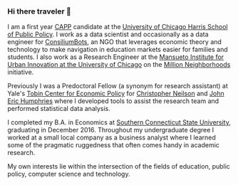 ### Hi there traveler 👋

I am a first year [CAPP](https://capp.cs.uchicago.edu/) candidate at the [University of Chicago Harris School of Public Policy](https://harris.uchicago.edu/). I work as a data scientist and occasionally as a data engineer for [ConsiliumBots](https://www.consiliumbots.com), an NGO that leverages economic theory and technology to make navigation in education markets easier for families and students. I also work as a Research Engineer at the [Mansueto Institute for Urban Innovation at the University of Chicago](https://miurban.uchicago.edu/) on the [Million Neighborhoods](https://miurban.uchicago.edu/2019/11/14/millionneighborhoodsmap/) initiative.

Previously I was a Predoctoral Fellow (a synonym for research assistant) at Yale's [Tobin Center for Economic Policy](https://economics.yale.edu/tobin-center) for [Christopher Neilson](https://christopherneilson.github.io) and [John Eric Humphries](https://johnerichumphries.com/) where I developed tools to assist the research team and performed statistical data analysis.

I completed my B.A. in Economics at [Southern Connecticut State University](http://southernct.edu/), graduating in December 2016. Throughout my undergraduate degree I worked at a small local company as a business analyst where I learned some of the pragmatic ruggedness that often comes handy in academic research.

My own interests lie within the intersection of the fields of education, public policy, computer science and technology.
